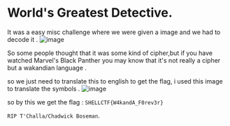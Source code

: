 # World's Greatest Detective.

It was a easy misc challenge where we were given a image and we had to decode it .
![image](https://github.com/S-H-E-L-L/S.H.E.L.L-CTF-2022/raw/main/Misc/World's%20Greatest%20Detective/Screenshot%202022-07-31%20at%2015-41-16%20Wakandan%20Translator.png)

So some people thought that it was some kind of cipher,but if you have watched Marvel's Black Panther you may know that it's not really a cipher but a wakandian language .

so we just need to translate this to english to get the flag, i used this image to translate the symbols .
![image](https://raw.githubusercontent.com/S-H-E-L-L/S.H.E.L.L-CTF-2022/main/Misc/World's%20Greatest%20Detective/Solution/autrmwusmky61.jpg?token=GHSAT0AAAAAABXCY7UQHESLAOHFKCJPCSUIYXZGAPQ)

so by this we get the flag : ```SHELLCTF{W4kandA_F0rev3r}```

```RIP T'Challa/Chadwick Boseman```.

